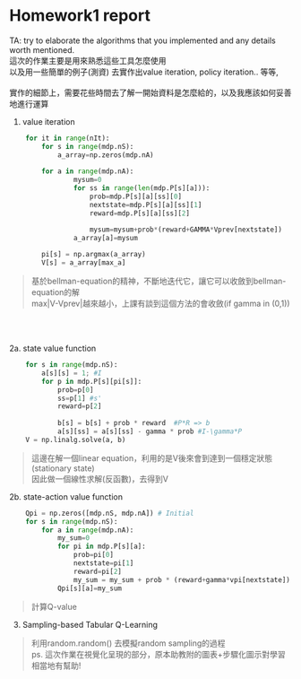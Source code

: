 # Homework1 report

TA: try to elaborate the algorithms that you implemented and any details worth mentioned. <br/>
這次的作業主要是用來熟悉這些工具怎麼使用 <br/>
以及用一些簡單的例子(測資) 去實作出value iteration, policy iteration.. 等等, <br/>
<br/>
實作的細節上，需要花些時間去了解一開始資料是怎麼給的，以及我應該如何妥善地進行運算 <br/>

1. value iteration

```python
	for it in range(nIt):
		for s in range(mdp.nS):            
			a_array=np.zeros(mdp.nA)
            
        for a in range(mdp.nA): 
                mysum=0
                for ss in range(len(mdp.P[s][a])):
                    prob=mdp.P[s][a][ss][0]
                    nextstate=mdp.P[s][a][ss][1]
                    reward=mdp.P[s][a][ss][2]

                    mysum=mysum+prob*(reward+GAMMA*Vprev[nextstate])
                a_array[a]=mysum
            
		pi[s] = np.argmax(a_array)
		V[s] = a_array[max_a]
```
> 基於bellman-equation的精神，不斷地迭代它，讓它可以收斂到bellman-equation的解<br>
> max|V-Vprev|越來越小，上課有談到這個方法的會收斂(if gamma in (0,1))
<br>
<br>

2a. state value function
```python
	for s in range(mdp.nS):
        a[s][s] = 1; #I
        for p in mdp.P[s][pi[s]]:
            prob=p[0]
            ss=p[1] #s'
            reward=p[2]
            
            b[s] = b[s] + prob * reward  #P*R => b
            a[s][ss] = a[s][ss] - gamma * prob #I-\gamma*P
    V = np.linalg.solve(a, b)    
```
> 這邊在解一個linear equation，利用的是V後來會到達到一個穩定狀態(stationary state)<br>
> 因此做一個線性求解(反函數)，去得到V<br>

2b. state-action value function
```python
    Qpi = np.zeros([mdp.nS, mdp.nA]) # Initial
    for s in range(mdp.nS):
        for a in range(mdp.nA):
            my_sum=0
            for pi in mdp.P[s][a]:
                prob=pi[0]
                nextstate=pi[1]
                reward=pi[2]
                my_sum = my_sum + prob * (reward+gamma*vpi[nextstate])
            Qpi[s][a]=my_sum   
```
> 計算Q-value<br>

3. Sampling-based Tabular Q-Learning
> 利用random.random() 去模擬random sampling的過程<br>
ps. 這次作業在視覺化呈現的部分，原本助教附的圖表+步驟化圖示對學習相當地有幫助!<br>
